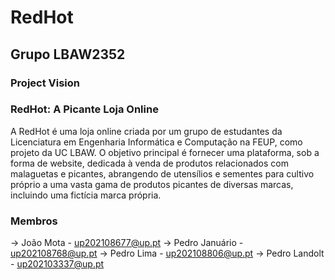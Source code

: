 # RedHot

## Grupo LBAW2352

### Project Vision


### RedHot: A Picante Loja Online
A RedHot é uma loja online criada por um grupo de estudantes da Licenciatura em Engenharia Informática e Computação na FEUP, como projeto da UC LBAW. O objetivo principal é fornecer uma plataforma, sob a forma de website, dedicada à venda de produtos relacionados com malaguetas e picantes, abrangendo de utensílios e sementes para cultivo próprio a uma vasta gama de produtos picantes de diversas marcas, incluindo uma fictícia marca própria.

### Membros
-> João Mota - up202108677@up.pt
-> Pedro Januário - up202108768@up.pt
-> Pedro Lima - up202108806@up.pt
-> Pedro Landolt - up202103337@up.pt
